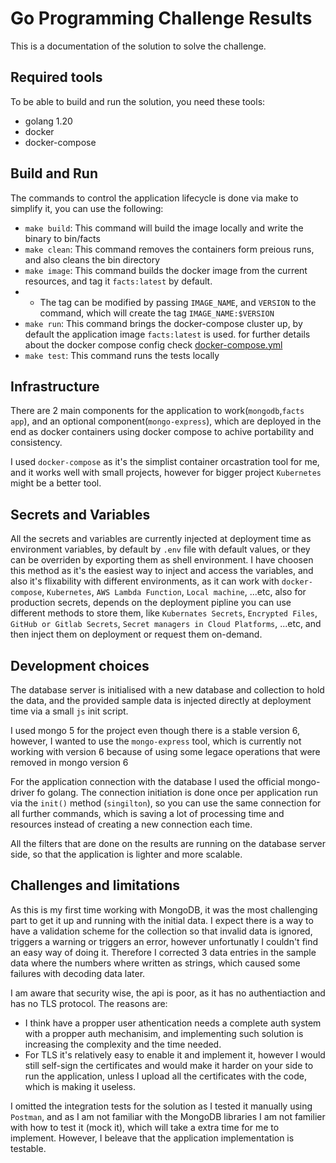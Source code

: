 # Go Programming Challenge Results

This is a documentation of the solution to solve the challenge.

## Required tools

To be able to build and run the solution, you need these tools:
* golang 1.20
* docker
* docker-compose

## Build and Run

The commands to control the application lifecycle is done via make to simplify it, you can use the following:
* `make build`: This command will build the image locally and write the binary to bin/facts
* `make clean`: This command removes the containers form preious runs, and also cleans the bin directory
* `make image`: This command builds the docker image from the current resources, and tag it `facts:latest` by default.
* * The tag can be modified by passing `IMAGE_NAME`, and `VERSION` to the command, which will create the tag `IMAGE_NAME:$VERSION`
* `make run`: This command brings the docker-compose cluster up, by default the application image `facts:latest` is used. for further details about the docker compose config check [docker-compose.yml](docker-compose.yml)
* `make test`: This command runs the tests locally

## Infrastructure

There are 2 main components for the application to work(`mongodb`,`facts app`), and an optional component(`mongo-express`), which are deployed in the end as docker containers using docker compose to achive portability and consistency.

I used `docker-compose` as it's the simplist container orcastration tool for me, and it works well with small projects, however for bigger project `Kubernetes` might be a better tool.

## Secrets and Variables

All the secrets and variables are currently injected at deployment time as environment variables, by default by `.env` file with default values, or they can be overriden by exporting them as shell environment. I have choosen this method as it's the easiest way to inject and access the variables, and also it's flixability with different environments, as it can work with `docker-compose`, `Kubernetes`, `AWS Lambda Function`, `Local machine`, ...etc, also for production secrets, depends on the deployment pipline you can use different methods to store them, like `Kubernates Secrets`, `Encrypted Files`, `GitHub or Gitlab Secrets`, `Secret managers in Cloud Platforms`, ...etc, and then inject them on deployment or request them on-demand.

## Development choices

The database server is initialised with a new database and collection to hold the data, and the provided sample data is injected directly at deployment time via a small `js` init script.

I used mongo 5 for the project even though there is a stable version 6, however, I wanted to use the `mongo-express` tool, which is currently not working with version 6 because of using some legace operations that were removed in mongo version 6

For the application connection with the database I used the official mongo-driver fo golang. The connection initiation is done once per application run via the `init()` method (`singilton`), so you can use the same connection for all further commands, which is saving a lot of processing time and resources instead of creating a new connection each time.

All the filters that are done on the results are running on the database server side, so that the application is lighter and more scalable.

## Challenges and limitations

As this is my first time working with MongoDB, it was the most challenging part to get it up and running with the initial data. I expect there is a way to have a validation scheme for the collection so that invalid data is ignored, triggers a warning or triggers an error, however unfortunatly I couldn't find an easy way of doing it. Therefore I corrected 3 data entries in the sample data where the numbers where written as strings, which caused some failures with decoding data later.

I am aware that security wise, the api is poor, as it has no authentiaction and has no TLS protocol. The reasons are:
* I think have a propper user athentication needs a complete auth system with a propper auth mechanisim, and implementing such solution is increasing the complexity and the time needed.
* For TLS it's relatively easy to enable it and implement it, however I would still self-sign the certificates and would make it harder on your side to run the application, unless I upload all the certificates with the code, which is making it useless.

I omitted the integration tests for the solution as I tested it manually using `Postman`, and as I am not familiar with the MongoDB libraries I am not familier with how to test it (mock it), which will take a extra time for me to implement. However, I beleave that the application implementation is testable.
